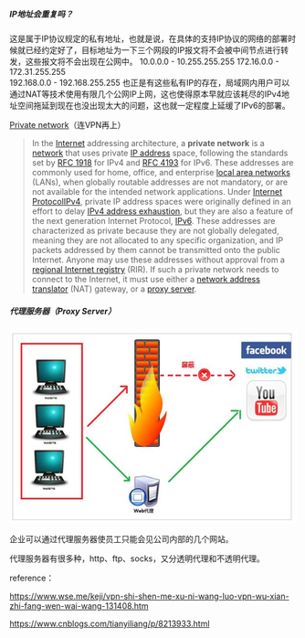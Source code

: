 ##### IP地址会重复吗？

这是属于IP协议规定的私有地址，也就是说，在具体的支持IP协议的网络的部署时候就已经约定好了，目标地址为一下三个网段的IP报文将不会被中间节点进行转发，这些报文将不会出现在公网中。
10.0.0.0 - 10.255.255.255 
172.16.0.0 - 172.31.255.255  
192.168.0.0 - 192.168.255.255 
也正是有这些私有IP的存在，局域网内用户可以通过NAT等技术使用有限几个公网IP上网，这也使得原本早就应该耗尽的IPv4地址空间拖延到现在也没出现太大的问题，这也就一定程度上延缓了IPv6的部署。

[Private network](https://link.zhihu.com/?target=http%3A//en.wikipedia.org/wiki/Private_IP_address)（连VPN再上）

> In the [Internet](https://link.zhihu.com/?target=http%3A//en.wikipedia.org/wiki/Internet) addressing architecture, a **private network** is a [network](https://link.zhihu.com/?target=http%3A//en.wikipedia.org/wiki/Computer_network) that uses private [IP address](https://link.zhihu.com/?target=http%3A//en.wikipedia.org/wiki/IP_address) space, following the standards set by [RFC 1918](https://link.zhihu.com/?target=http%3A//tools.ietf.org/html/rfc1918) for IPv4 and [RFC 4193](https://link.zhihu.com/?target=http%3A//tools.ietf.org/html/rfc4193) for IPv6. These addresses are commonly used for home, office, and enterprise [local area networks](https://link.zhihu.com/?target=http%3A//en.wikipedia.org/wiki/Local_area_network) (LANs), when globally routable addresses are not mandatory, or are not available for the intended network applications. Under [Internet Protocol](https://link.zhihu.com/?target=http%3A//en.wikipedia.org/wiki/Internet_Protocol)[IPv4](https://link.zhihu.com/?target=http%3A//en.wikipedia.org/wiki/IPv4), private IP address spaces were originally defined in an effort to delay [IPv4 address exhaustion](https://link.zhihu.com/?target=http%3A//en.wikipedia.org/wiki/IPv4_address_exhaustion), but they are also a feature of the next generation Internet Protocol, [IPv6](https://link.zhihu.com/?target=http%3A//en.wikipedia.org/wiki/IPv6).
> These addresses are characterized as private because they are not  globally delegated, meaning they are not allocated to any specific  organization, and IP packets addressed by them cannot be transmitted  onto the public Internet. Anyone may use these addresses without  approval from a [regional Internet registry](https://link.zhihu.com/?target=http%3A//en.wikipedia.org/wiki/Regional_Internet_registry) (RIR). If such a private network needs to connect to the Internet, it must use either a [network address translator](https://link.zhihu.com/?target=http%3A//en.wikipedia.org/wiki/Network_address_translator) (NAT) gateway, or a [proxy server](https://link.zhihu.com/?target=http%3A//en.wikipedia.org/wiki/Proxy_server).

##### 代理服务器（Proxy Server）

![image-20210501105601751](../../img/image-20210501105601751.png)

企业可以通过代理服务器使员工只能会见公司内部的几个网站。

代理服务器有很多种，http、ftp、socks，又分透明代理和不透明代理。

reference：

https://www.wse.me/keji/vpn-shi-shen-me-xu-ni-wang-luo-vpn-wu-xian-zhi-fang-wen-wai-wang-131408.htm

https://www.cnblogs.com/tianyiliang/p/8213933.html